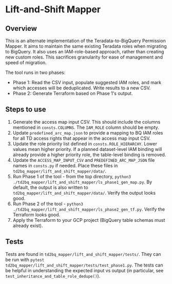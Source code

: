# Lift-and-Shift Mapper
## Overview
This is an alternate implementation of the Teradata-to-BigQuery Permission Mapper. It aims to maintain the same existing Teradata roles when migrating to BigQuery. It also uses an IAM-role-based approach, rather than creating new custom roles. This sacrifices granularity for ease of management and speed of migration.

The tool runs in two phases:
- Phase 1: Read the CSV input, populate suggested IAM roles, and mark which accesses will be deduplicated. Write results to a new CSV.
- Phase 2: Generate Terraform based on Phase 1's output.

## Steps to use
1. Generate the access map input CSV. This should include the columns mentioned in `consts.COLUMNS`. The `IAM_ROLE` column should be empty.
2. Update `predefined_arc_map.json` to provide a mapping to BQ IAM roles for all TD access rights that appear in the access map input CSV.
3. Update the role priority list defined in `consts.ROLE_HIERARCHY`. Lower values mean higher priority. If a planned dataset-level IAM binding will already provide a higher priority role, the table-level binding is removed.
4. Update the `ACCESS_MAP_INPUT_CSV` and `PREDEFINED_ARC_MAP_JSON` file names in `consts.py` if needed. Place these files in `td2bq_mapper/lift_and_shift_mapper/data/`.
5. Run Phase 1 of the tool - from the top directory, `python3 ./td2bq_mapper/lift_and_shift_mapper/ls_phase1_gen_map.py`. By default, the output is also written to `td2bq_mapper/lift_and_shift_mapper/data/`. Verify the output looks good.
6. Run Phase 2 of the tool - `python3 ./td2bq_mapper/lift_and_shift_mapper/ls_phase2_gen_tf.py`. Verify the Terraform looks good.
7. Apply the Terraform to your GCP project (BigQuery table schemas must already exist).

## Tests
Tests are found in `td2bq_mapper/lift_and_shift_mapper/tests/`. They can be run with `pytest td2bq_mapper/lift_and_shift_mapper/tests/test_phase1.py`. The tests can be helpful in understanding the expected input vs output (in particular, see `test_inheritance_and_table_role_dedupe()`).